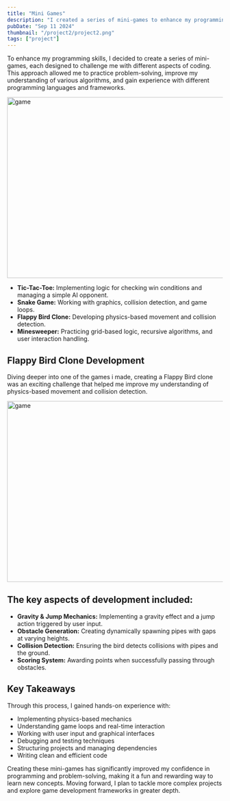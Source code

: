 ```yaml
---
title: "Mini Games"
description: "I created a series of mini-games to enhance my programming skills, exploring different concepts like logic, physics, and UI design while gaining hands-on experience various languages and frameworks."
pubDate: "Sep 11 2024"
thumbnail: "/project2/project2.png"
tags: ["project"]
---
```


To enhance my programming skills, I decided to create a series of mini-games, each designed to challenge me with different aspects of coding. This approach allowed me to practice problem-solving, improve my understanding of various algorithms, and gain experience with different programming languages and frameworks.

<Image width="750" height="422" format="gif" src="/project2/minigame.gif" alt="game" class="w-full mb-6" />

<ul>
  <li><strong>Tic-Tac-Toe:</strong> Implementing logic for checking win conditions and managing a simple AI opponent.</li>
  <li><strong>Snake Game:</strong> Working with graphics, collision detection, and game loops.</li>
  <li><strong>Flappy Bird Clone:</strong> Developing physics-based movement and collision detection.</li>
  <li><strong>Minesweeper:</strong> Practicing grid-based logic, recursive algorithms, and user interaction handling.</li>
</ul>

<h2 class="card-title">
    Flappy Bird Clone Development
</h2>

Diving deeper into one of the games i made, creating a Flappy Bird clone was an exciting challenge that helped me improve my understanding of physics-based movement and collision detection.

<Image width="750" height="422" format="gif" src="/project2/flappybird.gif" alt="game" class="w-full mb-6" />

<h2 class="card-title">
    The key aspects of development included:
</h2>

<ul>
  <li><strong>Gravity & Jump Mechanics:</strong> Implementing a gravity effect and a jump action triggered by user input.</li>
  <li><strong>Obstacle Generation:</strong> Creating dynamically spawning pipes with gaps at varying heights.</li>
  <li><strong>Collision Detection:</strong> Ensuring the bird detects collisions with pipes and the ground.</li>
  <li><strong>Scoring System:</strong> Awarding points when successfully passing through obstacles.</li>
</ul>

<h2 class="card-title">
    Key Takeaways
</h2>

Through this process, I gained hands-on experience with:

<ul>
  <li>Implementing physics-based mechanics</li>
  <li>Understanding game loops and real-time interaction</li>
  <li>Working with user input and graphical interfaces</li>
  <li>Debugging and testing techniques</li>
  <li>Structuring projects and managing dependencies</li>
  <li>Writing clean and efficient code</li>
</ul>

Creating these mini-games has significantly improved my confidence in programming and problem-solving, making it a fun and rewarding way to learn new concepts. Moving forward, I plan to tackle more complex projects and explore game development frameworks in greater depth.
